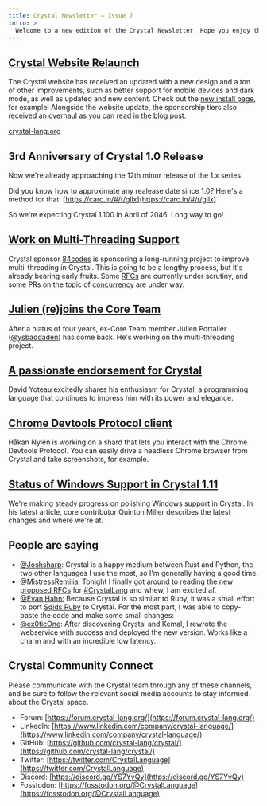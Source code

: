 ```yaml
---
title: Crystal Newsletter — Issue 7
intro: >
  Welcome to a new edition of the Crystal Newsletter. Hope you enjoy the read!
---
```


## [Crystal Website Relaunch](https://crystal-lang.org/2024/03/27/website-relaunch/)

The Crystal website has received an updated with a new design and a ton of other improvements, such as better support for mobile devices and dark mode, as well as updated and new content. Check out the [new install page](https://crystal-lang.org/install/), for example!
Alongside the website update, the sponsorship tiers also received an overhaul as you can read in [the blog post](https://crystal-lang.org/2024/03/25/new-sponsoring-tiers/).

[crystal-lang.org](https://crystal-lang.org/)

## 3rd Anniversary of Crystal 1.0 Release

Now we're already approaching the 12th minor release of the 1.x series.

Did you know how to approximate any realease date since 1.0? Here's a method for that: [https://carc.in/#/r/gllx](https://carc.in/#/r/gllx)

So we're expecting Crystal 1.100 in April of 2046. Long way to go!

## [Work on Multi-Threading Support](https://crystal-lang.org/2024/02/09/84codes-manas-mt/)

Crystal sponsor [84codes](https://www.84codes.com/) is sponsoring a long-running project to improve multi-threading in Crystal.
This is going to be a lengthy process, but it's already bearing early fruits. Some [RFCs](https://github.com/crystal-lang/rfcs/pull/) are currently under scrutiny, and some PRs on the topic of [concurrency](https://github.com/crystal-lang/crystal/pulls?q=is%3Apr+sort%3Aupdated-desc+label%3Atopic%3Amultithreading%2Ctopic%3Astdlib%3Aconcurrency) are under way.

## [Julien (re)joins the Core Team](https://crystal-lang.org/2024/02/28/the-return-of-the-golden-man/)

After a hiatus of four years, ex-Core Team member Julien Portalier ([@ysbaddaden](https://github.com/ysbaddaden)) has come back. He's working on the multi-threading project.

## [A passionate endorsement for Crystal](https://www.linkedin.com/feed/update/urn:li:activity:7164200352026714113/)

David Yoteau excitedly shares his enthusiasm for Crystal, a programming language that continues to impress him with its power and elegance.

## [Chrome Devtools Protocol client](https://github.com/confact/cromium)

Håkan Nylén is working on a shard that lets you interact with the Chrome Devtools Protocol. You can easily drive a headless Chrome browser from Crystal and take screenshots, for example.

## [Status of Windows Support in Crystal 1.11](https://crystal-lang.org/2024/01/19/windows-support-1.11/)

We're making steady progress on polishing Windows support in Crystal. In his latest article, core contributor Quinton Miller describes the latest changes and where we're at.

## People are saying

- [@Joshsharp](https://fosstodon.org/@Joshsharp@aus.social/111962659264632015): Crystal is a happy medium between Rust and Python, the two other languages I use the most, so I'm generally having a good time.
- [@MistressRemilia](https://fosstodon.org/@remilia@nanako-%E3%81%95%E3%82%81.mooo.com/111986120091387916): Tonight I finally got around to reading the [new proposed RFCs](https://github.com/crystal-lang/rfcs) for [#CrystalLang](https://fosstodon.org/tags/CrystalLang) and whew, I am excited af.
- [@Evan Hahn:](https://evanhahn.com/introducing-sqids-crystal/) Because Crystal is so similar to Ruby, it was a small effort to port [Sqids Ruby](https://sqids.org/ruby) to Crystal. For the most part, I was able to copy-paste the code and make some small changes:
- [@ex0ticOne](https://www.reddit.com/r/crystal_programming/comments/192vby1/new_to_crystal_so_happy_to_discover_and_i_already/): After discovering Crystal and Kemal, I rewrote the webservice with success and deployed the new version. Works like a charm and with an incredible low latency.

## Crystal Community Connect

Please communicate with the Crystal team through any of these channels, and be sure to follow the relevant social media accounts to stay informed about the Crystal space.

- Forum: [https://forum.crystal-lang.org/](https://forum.crystal-lang.org/)
- LinkedIn: [https://www.linkedin.com/company/crystal-language/](https://www.linkedin.com/company/crystal-language/)
- GitHub: [https://github.com/crystal-lang/crystal/](https://github.com/crystal-lang/crystal/)
- Twitter: [https://twitter.com/CrystalLanguage](https://twitter.com/CrystalLanguage)
- Discord: [https://discord.gg/YS7YvQy](https://discord.gg/YS7YvQy)
- Fosstodon: [https://fosstodon.org/@CrystalLanguage](https://fosstodon.org/@CrystalLanguage)
